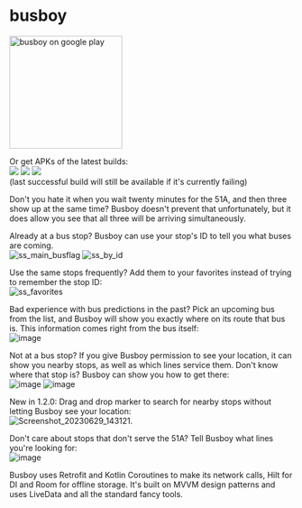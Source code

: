 # busboy  


<a href='https://play.google.com/store/apps/details?id=com.taitsmith.busboy'><img alt='busboy on google play' src='https://play.google.com/intl/en_us/badges/static/images/badges/en_badge_web_generic.png' width=200 height=auto/></a>

Or get APKs of the latest builds:  
<a href='https://busboy.dev/apks/main/'><img src='https://jenkins.busboy.dev/buildStatus/icon?job=busboy_master&subject=main'></a>
<a href='https://busboy.dev/apks/dev/'><img src='https://jenkins.busboy.dev/buildStatus/icon?job=busboy_dev&subject=dev'></a>
<a href='https://busboy.dev/apks/feature/'><img src='https://jenkins.busboy.dev/buildStatus/icon?job=busboy_feature&subject=feature'></a>  
(last successful build will still be available if it's currently failing)

Don't you hate it when you wait twenty minutes for the 51A, and then three show up at the same time? Busboy doesn't prevent that unfortunately, but it does allow you see that all three will be arriving simultaneously. 
  
Already at a bus stop? Busboy can use your stop's ID to tell you what buses are coming.  
![ss_main_busflag](https://user-images.githubusercontent.com/18432394/224452432-4e0dc5fe-926e-4466-99dd-9307277e1aea.png)
![ss_by_id](https://user-images.githubusercontent.com/18432394/224452496-86ba6e14-d040-4391-9624-98901561b004.png)  



Use the same stops frequently? Add them to your favorites instead of trying to remember the stop ID:  
![ss_favorites](https://user-images.githubusercontent.com/18432394/224452517-bc353196-aa76-46c1-b2b3-5615cbf66c95.png)

Bad experience with bus predictions in the past? Pick an upcoming bus from the list, and Busboy will show you exactly where on its route that bus is. This information comes right from the bus itself:  
![image](https://user-images.githubusercontent.com/18432394/224452532-1fdb89b5-c077-4d83-9877-b74b306dce5f.png)

Not at a bus stop? If you give Busboy permission to see your location, it can show you nearby stops, as well as which lines service them. Don't know where that stop is? Busboy can show you how to get there:  
![image](https://user-images.githubusercontent.com/18432394/224452561-29ab2a39-dccd-4467-93ed-8c3c9093c7de.png)
![image](https://user-images.githubusercontent.com/18432394/224452579-5fba99c6-e5d4-4dc6-91ef-4c8380b94a21.png)  

New in 1.2.0: Drag and drop marker to search for nearby stops without letting Busboy see your location:  
![Screenshot_20230629_143121](https://github.com/taitsmith/busboy/assets/18432394/07db5414-c536-4107-a14a-2352c055e250). 

Don't care about stops that don't serve the 51A? Tell Busboy what lines you're looking for:  
![image](https://user-images.githubusercontent.com/18432394/224452590-a796598b-d14a-449f-b92d-02306923cb19.png)  


Busboy uses Retrofit and Kotlin Coroutines to make its network calls, Hilt for DI and Room for offline storage. It's built on MVVM design patterns and uses LiveData and all the standard fancy tools.
